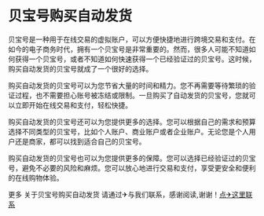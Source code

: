 # 贝宝号购买自动发货

贝宝号是一种用于在线交易的虚拟账户，可以方便快捷地进行跨境交易和支付。在如今的电子商务时代，拥有一个贝宝号是非常重要的。然而，很多人可能不知道如何获得一个贝宝号，或者不知道如何快速获得一个已经验证过的贝宝号。这时候，购买自动发货的贝宝号就成了一个很好的选择。

购买自动发货的贝宝号可以为您节省大量的时间和精力。您不再需要等待繁琐的验证过程，也不需要担心账号被冻结或限制。一旦购买了自动发货的贝宝号，您就可以立即开始在线交易和支付，轻松快捷。

购买自动发货的贝宝号还可以为您提供更多的选择。您可以根据自己的需求和预算选择不同类型的贝宝号，比如个人账户、商业账户或者企业账户。无论您是个人用户还是商家，都可以找到适合自己的贝宝号。

购买自动发货的贝宝号也可以为您提供更多的保障。您可以选择已经验证过的贝宝号，避免不必要的风险和麻烦。您可以放心地进行交易和支付，享受更安全和便利的在线购物体验。

更多 关于贝宝号购买自动发货 请通过✈与我们联系，感谢阅读,谢谢！[点✈这里联系](https://lm.k02.cc)